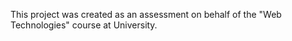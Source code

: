 This project was created as an assessment on behalf of the "Web Technologies" course at University.
